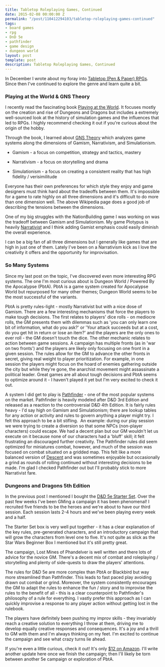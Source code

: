 ```yaml
---
title: Tabletop Roleplaying Games, Continued
date: 2015-02-08 00:00:00 Z
permalink: "/post/110412294103/tabletop-roleplaying-games-continued"
tags:
- board games
- rpg
- DnD 5e
- pathfinder
- game design
- dungeon world
layout: post
template: post
description: Tabletop Roleplaying Games, Continued
---
```


In December I wrote about my foray into [Tabletop (Pen &amp; Paper) RPGs](http://blog.randylubin.com/post/105991687963/pen-and-paper-role-playing-games). Since then I've continued to explore the genre and learn quite a bit.

### Playing at the World &amp; GNS Theory

I recently read the fascinating book [Playing at the World](http://www.amazon.com/gp/product/0615642047/ref=as_li_tl?ie=UTF8&amp;camp=1789&amp;creative=390957&amp;creativeASIN=0615642047&amp;linkCode=as2&amp;tag=randylubincom-20&amp;linkId=OLJD2OMMGPZN7XYN). It focuses mostly on the creation and rise of Dungeons and Dragons but includes a extremely well-sourced look at the history of simulation games and the influences that led to RPGs. I highly recommend checking it out if you're curious about the origin of the hobby.

Through the book, I learned about [GNS Theory](https://en.wikipedia.org/wiki/GNS_Theory) which analyzes game systems along the dimensions of Gamism, Narrativism, and Simulationism.

*   Gamism - a focus on competition, strategy and tactics, mastery

*   Narrativism - a focus on storytelling and drama

*   Simulationism - a focus on creating a consistent reality that has high fidelity / verisimilitude

Everyone has their own preferences for which style they enjoy and game designers must think hard about the tradeoffs between them. It's impossible for a game to rate highly on all three dimensions and it's difficult to do more than one dimension well. The above Wikipedia page does a good job of describing the tensions between the dimensions.

One of my big struggles with the NationBuilding game I was working on was the tradeoff between Gamism and Simulationism. My game Plotypus is heavily [Narrativist](http://plotypus.com/) and I think adding Gamist emphasis could easily diminish the overall experience.

I can be a big fan of all three dimensions but I generally like games that are high in just one of them. Lately I've been on a Narrativism kick as I love the creativity it offers and the opportunity for improvisation.

### So Many Systems

Since my last post on the topic, I've discovered even more interesting RPG systems. The one I'm most curious about is Dungeon World / Powered By the Apocalypse (PbtA). PbtA is a game system created for Apocalypse World but repurposed for many other themes; Dungeon World seems to be the most successful of the variants.

PbtA is pretty rules-light - mostly Narrativist but with a nice dose of Gamism. There are a few interesting mechanisms that force the players to make tough decisions. The first relates to players' dice rolls - on mediocre rolls, the GM presents them with dilemmas such as 'you can only learn one bit of information, what do you ask?' or 'Your attack succeeds but at a cost, do you get hit in return or lose an item?' and the players are the only ones to ever roll - the GM doesn't touch the dice. The other mechanic relates to action between game sessions. A campaign has multiple fronts (as in 'war on two fronts') and the players are likely only focusing on one front in a given session. The rules allow for the GM to advance the other fronts in secret, giving real weight to player prioritization. For example, in one session the players might focus on the hoard of enemies gathering outside the city but while they're gone, the anarchist movement might assassinate a political leader. Great games are all about tough decisions and PbtA seems to optimize around it - I haven't played it yet but I'm very excited to check it out.

A system I did get to play is [Pathfinder](https://en.wikipedia.org/wiki/Pathfinder_Roleplaying_Game)&nbsp;- one of the most popular systems on the market. Pathfinder is heavily modeled after D&amp;D 3rd Edition and released as a reaction to the controversial D&amp;D 4th Edition. It is fairly rules heavy - I'd say high on Gamism and Simulationism; there are lookup tables for any action or activity and rules to govern anything a player might try. I felt this approach to be a bit stifling. &nbsp;An example: during our play session we were trying to create a diversion so that some NPCs (non-player characters) could escape. We had a decent plan but our GM wouldn't let us execute on it because none of our characters had a 'bluff' skill; it felt frustrating an discouraged further creativity. The Pathfinder rules did seem optimized for miniatures combat, however, and much of the session was focused on combat situated on a gridded map. This felt like a more balanced version of [Descent](https://boardgamegeek.com/boardgame/104162/descent-journeys-dark-second-edition)&nbsp;and was sometimes enjoyable but occasionally a grind as rounds of rolling continued without interesting decisions to be made. I'm glad I checked Pathfinder out but I'll probably stick to more Narrativist fare.

### Dungeons and Dragons 5th Edition

In the previous post I mentioned I bought the [D&amp;D 5e Starter Set](http://www.amazon.com/gp/product/0786965592/ref=as_li_tl?ie=UTF8&amp;camp=1789&amp;creative=390957&amp;creativeASIN=0786965592&amp;linkCode=as2&amp;tag=randylubincom-20&amp;linkId=LRQMBU2VFUROJYLA). Over the past few weeks I've been GMing a campaign it has been phenomenal! I recruited five friends to be the heroes and we're about to have our third session. Each session lasts 2-4 hours and we've been playing every week and a half.

The Starter Set box is very well put together - it has a clear explanation of the key rules, pre-generated characters, and an introductory campaign that will grow the characters from level one to five. It's not quite as slick as the Star Wars Beginner Box I mentioned but it's still pretty great.

The campaign, Lost Mines of Phandelver is well written and there lots of advice for the novice GM. There's a decent mix of combat and roleplaying / storytelling and plenty of side-quests to draw the players' attentions.

The rules for D&amp;D 5e are more complex than PbtA or Blackbird but way more streamlined than Pathfinder. This leads to fast paced play avoiding drawn out combat or grind. Moreover, the system consistently encourages the GM to adapt the rules to enhance the fun / story and to improvise the rules to the benefit of all - this is a clear counterpoint to Pathfinder's philosophy of a rule for everything. I vastly prefer this approach as I can quickly improvise a response to any player action without getting lost in the rulebook.

The players have definitely been pushing my improv skills - they invariably reach a creative solution to everything I throw at them, driving me to develop equally creative responses and consequences. It's a joy and a thrill to GM with them and I'm always thinking on my feet. I'm excited to continue the campaign and see what crazy turns lie ahead.

If you're even a little curious, check it out! It's only [$12 on Amazon](http://www.amazon.com/gp/product/0786965592/ref=as_li_tl?ie=UTF8&amp;camp=1789&amp;creative=390957&amp;creativeASIN=0786965592&amp;linkCode=as2&amp;tag=randylubincom-20&amp;linkId=LRQMBU2VFUROJYLA). I'll write another update here once we finish the campaign; then I'll likely be torn between another 5e campaign or exploration of PbtA.